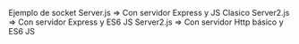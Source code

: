 Ejemplo de socket
Server.js => Con servidor Express y JS Clasico
Server2.js => Con servidor Express y ES6 JS
Server2.js => Con servidor Http básico y ES6 JS